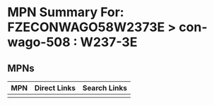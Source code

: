 



# MPN Summary For: FZECONWAGO58W2373E > con-wago-508 : W237-3E

## MPNs
  

|MPN|Direct Links|Search Links|
| :--- | :--- | :--- |
||||
